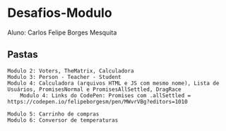 # Desafios-Modulo

Aluno: Carlos Felipe Borges Mesquita

## Pastas
    Modulo 2: Voters, TheMatrix, Calculadora
    Modulo 3: Person - Teacher - Student
    Modulo 4: Calculadora (arquivos HTML e JS com mesmo nome), Lista de Usuários, PromisesNormal e PromisesAllSettled, DragRace
        Modulo 4: Links do CodePen: Promises com .allSettled = https://codepen.io/felipeborgesm/pen/MWvrVBg?editors=1010
   
    Modulo 5: Carrinho de compras
    Modulo 6: Conversor de temperaturas
